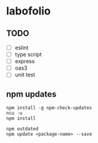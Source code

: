 # labofolio

## TODO
- [ ] eslint
- [ ] type script
- [ ] express
- [ ] oas3
- [ ] unit test

## npm updates

```
npm install -g npm-check-updates
ncu -u
npm install

npm outdated
npm update <package-name> --save
```